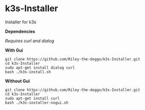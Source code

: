 # k3s-Installer
Installer for k3s

**Dependencies**

*Requires curl and dialog*

**With Gui**
```shell
git clone https://github.com/Riley-the-doggo/k3s-Installer.git
cd k3s-Installer
sudo apt-get install dialog curl
bash ./k3s-install.sh
```
**Without Gui**
```shell
git clone https://github.com/Riley-the-doggo/k3s-Installer.git
cd k3s-Installer
sudo apt-get install curl
bash ./k3s-installer-nogui.sh
```
